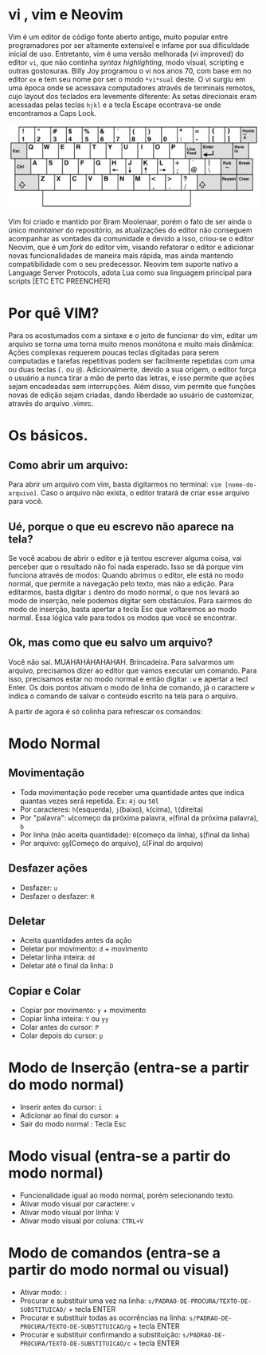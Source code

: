 # vi , vim e Neovim

Vim é um editor de código fonte aberto antigo, muito popular entre programadores por ser altamente extensível e infame por sua dificuldade inicial de uso.
Entretanto, vim é uma versão melhorada (*vi* i*m*proved) do editor `vi`, que não continha _syntax highlighting_, modo visual, scripting e outras gostosuras.
Billy Joy programou o vi nos anos 70,  com base em no editor `ex` e tem seu nome por ser o modo `*vi*sual` deste. O vi surgiu em uma época onde se acessava computadores 
através de terminais remotos, cujo layout dos teclados era levemente diferente: As setas direcionais eram acessadas pelas teclas `hjkl` e a tecla Escape 
econtrava-se onde encontramos a Caps Lock.

<img title="teclado do terminal ADM3A" alt="teclado antigo kk" src="./Resources/ADM3A.png">

Vim foi criado e mantido por Bram Moolenaar, porém o fato de ser ainda o único *maintainer* do repositório, as atualizações do editor não conseguem acompanhar 
as vontades da comunidade e devido a isso, criou-se o editor Neovim, que é um *fork* do editor vim, visando refatorar o editor e adicionar novas funcionalidades 
de maneira mais rápida, mas ainda mantendo compatibilidade com o seu predecessor. Neovim tem suporte nativo a Language Server Protocols, adota Lua como sua linguagem principal para
scripts [ETC ETC PREENCHER]

# Por quê VIM?
Para os acostumados com a sintaxe e o jeito de funcionar do vim, editar um arquivo se torna uma torna muito menos monótona e muito mais dinâmica: 
Ações complexas requerem poucas teclas digitadas para serem computadas e tarefas repetitivas podem ser facilmente repetidas com uma ou duas teclas (`.` ou `@`).
Adicionalmente, devido a sua origem, o editor força o usuário a nunca tirar a mão de perto das letras, e isso permite que ações sejam encadeadas sem interrupções. 
Além disso, vim permite que funções novas de edição sejam criadas, dando liberdade ao usuário de customizar, através do arquivo .vimrc.

# Os básicos.

## Como abrir um arquivo:
Para abrir um arquivo com vim, basta digitarmos no terminal: `vim [nome-do-arquivo]`. Caso o arquivo não exista, o editor tratará de criar esse arquivo para você.

## Ué, porque o que eu escrevo não aparece na tela?

Se você acabou de abrir o editor e já tentou escrever alguma coisa, vai perceber que o resultado não foi nada esperado. 
Isso se dá porque vim funciona através de modos: Quando abrimos o editor, ele está no modo normal, que permite a navegação pelo texto, mas não a edição.
Para editarmos, basta digitar `i` dentro do modo normal, o que nos levará ao modo de inserção, nele podemos digitar sem obstáculos. 
Para sairmos do modo de inserção, basta apertar a tecla Esc que voltaremos ao modo normal. Essa lógica vale para todos os modos que você se encontrar.

## Ok, mas como que eu salvo um arquivo?
Você não sai. MUAHAHAHAHAHAH. Brincadeira. Para salvarmos um arquivo, precisamos dizer ao editor que vamos executar um comando.
Para isso, precisamos estar no modo normal e então digitar `:w` e apertar a tecl Enter. Os dois pontos ativam o modo de linha de comando, 
já o caractere `w` indica o comando de salvar o conteúdo escrito na tela para o arquivo. 

A partir de agora é só colinha para refrescar os comandos:

# Modo Normal
## Movimentação

-  Toda movimentação pode receber uma quantidade antes que indica quantas vezes será repetida. Ex: `4j` ou `50l`
-  Por caracteres: `h`(esquerda), `j`(baixo), `k`(cima), `l`(direita)
-  Por "palavra": `w`(começo da próxima palavra, `e`(final da próxima palavra), `b` 
-  Por linha (não aceita quantidade): `0`(começo da linha), `$`(final da linha)
-  Por arquivo: `gg`(Começo do arquivo), `G`(Final do arquivo) 

## Desfazer ações
-  Desfazer: `u`
-  Desfazer o desfazer: `R`

## Deletar
-  Aceita quantidades antes da ação
-  Deletar por movimento: `d` + movimento
-  Deletar linha inteira: `dd`
-  Deletar até o final da linha: `D`

## Copiar e Colar
-  Copiar por movimento: `y` + movimento
-  Copiar linha inteira: `Y` ou `yy`
-  Colar antes do cursor: `P`
-  Colar depois do cursor: `p`

# Modo de Inserção (entra-se a partir do modo normal)
-  Inserir antes do cursor: `i`
-  Adicionar ao final do cursor: `a` 
-  Sair do modo normal : Tecla Esc

# Modo visual (entra-se a partir do modo normal)
-  Funcionalidade igual ao modo normal, porém selecionando texto.
-  Ativar modo visual por caractere: `v`
-  Ativar modo visual por linha: `V`
-  Ativar modo visual por coluna: `CTRL+V`


# Modo de comandos (entra-se a partir do modo normal ou visual)
-  Ativar modo:  `:`
-  Procurar e substituir uma vez na linha: `s/PADRAO-DE-PROCURA/TEXTO-DE-SUBSTITUICAO/` + tecla ENTER
-  Procurar e substituir todas as ocorrências na linha: `s/PADRAO-DE-PROCURA/TEXTO-DE-SUBSTITUICAO/g` + tecla ENTER
-  Procurar e substituir confirmando a substituição: `s/PADRAO-DE-PROCURA/TEXTO-DE-SUBSTITUICAO/c` + tecla ENTER


